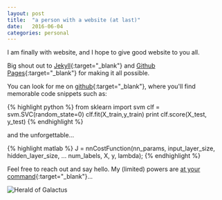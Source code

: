 ```yaml
---
layout: post
title:  "a person with a website (at last)"
date:   2016-06-04
categories: personal
---
```


I am finally with website, and I hope to give good website to you all.

Big shout out to [Jekyll](http://jekyllrb.com){:target="_blank"} and [Github Pages](https://pages.github.com/){:target="_blank"} for making it all possible.

You can look for me on [github](https://github.com/kcbighuge){:target="_blank"}, where you'll find memorable code snippets such as:

{% highlight python %}
from sklearn import svm
clf = svm.SVC(random_state=0)
clf.fit(X_train,y_train)
print clf.score(X_test, y_test)
{% endhighlight %}

and the unforgettable...

{% highlight matlab %}
J = nnCostFunction(nn_params, input_layer_size, hidden_layer_size, ...
                   num_labels, X, y, lambda);
{% endhighlight %}

Feel free to reach out and say hello. My (limited) powers are [at your command](http://pbfcomics.com/commisioned/Herald_of_Galactus/){:target="_blank"}...  

![Herald of Galactus](http://pbfcomics.com/images/CW-PBF-Herald_of_Galactus.png)
